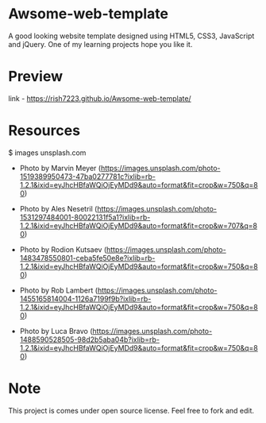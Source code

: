 # Awsome-web-template
A good looking website template designed using HTML5, CSS3, JavaScript and jQuery. One of my learning projects hope you like it.

# Preview
link - https://rish7223.github.io/Awsome-web-template/

# Resources
$ images
 unsplash.com
- Photo by Marvin Meyer (https://images.unsplash.com/photo-1519389950473-47ba0277781c?ixlib=rb-1.2.1&ixid=eyJhcHBfaWQiOjEyMDd9&auto=format&fit=crop&w=750&q=80)

- Photo by Ales Nesetril (https://images.unsplash.com/photo-1531297484001-80022131f5a1?ixlib=rb-1.2.1&ixid=eyJhcHBfaWQiOjEyMDd9&auto=format&fit=crop&w=707&q=80)

- Photo by Rodion Kutsaev (https://images.unsplash.com/photo-1483478550801-ceba5fe50e8e?ixlib=rb-1.2.1&ixid=eyJhcHBfaWQiOjEyMDd9&auto=format&fit=crop&w=750&q=80)

- Photo by Rob Lambert (https://images.unsplash.com/photo-1455165814004-1126a7199f9b?ixlib=rb-1.2.1&ixid=eyJhcHBfaWQiOjEyMDd9&auto=format&fit=crop&w=750&q=80)

- Photo by Luca Bravo (https://images.unsplash.com/photo-1488590528505-98d2b5aba04b?ixlib=rb-1.2.1&ixid=eyJhcHBfaWQiOjEyMDd9&auto=format&fit=crop&w=750&q=80)

# Note

This project is comes under open source license. Feel free to fork and edit. 
